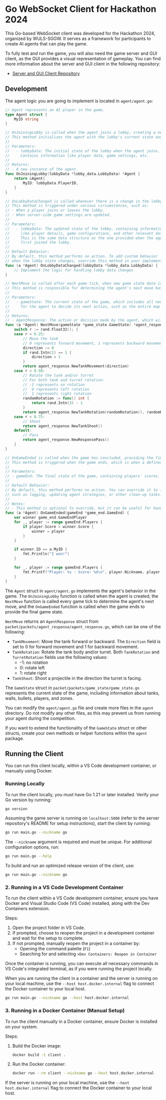 # Go WebSocket Client for Hackathon 2024

This Go-based WebSocket client was developed for the Hackathon 2024, organized
by WULS-SGGW. It serves as a framework for participants to create AI agents that
can play the game.

To fully test and run the game, you will also need the game server and GUI
client, as the GUI provides a visual representation of gameplay. You can find
more information about the server and GUI client in the following repository:

- [Server and GUI Client Repository](https://github.com/INIT-SGGW/HackArena2024H2-Game)

## Development

The agent logic you are going to implement is located in `agent/agent.go`:

```go
// Agent represents an AI player in the game.
type Agent struct {
	MyID string
}

// OnJoiningLobby is called when the agent joins a lobby, creating a new instance of the agent.
// This method initializes the agent with the lobby's current state and other relevant details.
//
// Parameters:
//   - lobbyData: The initial state of the lobby when the agent joins.
//     Contains information like player data, game settings, etc.
//
// Returns:
// - A new instance of the agent.
func OnJoiningLobby(lobbyData *lobby_data.LobbyData) *Agent {
	return &Agent{
		MyID: lobbyData.PlayerID,
	}
}

// OnLobbyDataChanged is called whenever there is a change in the lobby data.
// This method is triggered under various circumstances, such as:
// - When a player joins or leaves the lobby.
// - When server-side game settings are updated.
//
// Parameters:
//   - lobbyData: The updated state of the lobby, containing information
//     like player details, game configurations, and other relevant data.
//     This is the same data structure as the one provided when the agent
//     first joined the lobby.
//
// Default Behavior:
// By default, this method performs no action. To add custom behavior
// when the lobby state changes, override this method in your implementation.
func (a *Agent) OnLobbyDataChanged(lobbyData *lobby_data.LobbyData) {
	// Implement the logic for handling lobby data changes
}

// NextMove is called after each game tick, when new game state data is received from the server.
// This method is responsible for determining the agent's next move based on the current game state.
//
// Parameters:
//   - gameState: The current state of the game, which includes all necessary information
//     for the agent to decide its next action, such as the entire map with walls, tanks, bullets, zones, etc.
//
// Returns:
// - AgentResponse: The action or decision made by the agent, which will be communicated back to the game server.
func (a *Agent) NextMove(gameState *game_state.GameState) *agent_response.AgentResponse {
	switch r := rand.Float32(); {
	case r < 0.25:
		// Move the tank
		// 0 represents forward movement, 1 represents backward movement
		direction := 0
		if rand.Intn(2) == 1 {
			direction = 1
		}
		return agent_response.NewTankMovement(direction)
	case r < 0.50:
		// Rotate the tank and/or turret
		// For both tank and turret rotation:
		// -1 represents no rotation
		//  0 represents left rotation
		//  1 represents right rotation
		randomRotation := func() int {
			return rand.Intn(3) - 1
		}
		return agent_response.NewTankRotation(randomRotation(), randomRotation())
	case r < 0.75:
		// Shoot
		return agent_response.NewTankShoot()
	default:
		// Pass
		return agent_response.NewResponsePass()
	}
}

// OnGameEnded is called when the game has concluded, providing the final game results.
// This method is triggered when the game ends, which is when a defined number of ticks in LobbyData has passed.
//
// Parameters:
// - gameEnd: The final state of the game, containing players' scores.
//
// Default Behavior:
// By default, this method performs no action. You can override it to implement any post-game behavior,
// such as logging, updating agent strategies, or other clean-up tasks.
//
// Notes:
// - This method is optional to override, but it can be useful for handling game result analysis and logging.
func (a *Agent) OnGameEnded(gameEnd *game_end.GameEnd) {
	var winner game_end.GameEndPlayer
	for _, player := range gameEnd.Players {
		if player.Score > winner.Score {
			winner = player
		}
	}

	if winner.ID == a.MyID {
		fmt.Println("I won!")
	}

	for _, player := range gameEnd.Players {
		fmt.Printf("Player: %s - Score: %d\n", player.Nickname, player.Score)
	}
}
```

The `Agent` struct in `agent/agent.go` implements the agent's behavior in the game. The `OnJoiningLobby` function is called when the agent is created, the `NextMove` function is called every game tick to determine the agent's next move, and the `OnGameEnded` function is called when the game ends to provide the final game state.

`NextMove` returns an `AgentResponse` struct from `packet/packets/agent_response/agent_response.go`, which can be one of the following:

- `TankMovement`: Move the tank forward or backward. The `Direction` field is set to 0 for forward movement and 1 for backward movement.
- `TankRotation`: Rotate the tank body and/or turret. Both `TankRotation` and `TurretRotation` fields use the following values:
  - -1: no rotation
  - 0: rotate left
  - 1: rotate right
- `TankShoot`: Shoot a projectile in the direction the turret is facing.

The `GameState` struct in `packet/packets/game_state/game_state.go` represents the current state of the game, including information about tanks, walls, bullets, players, and zones.

You can modify the `agent/agent.go` file and create more files in the `agent` directory. Do not modify any other files, as this may prevent us from running your agent during the competition.

If you want to extend the functionality of the `GameState` struct or other structs, create your own methods or helper functions within the `agent` package.

## Running the Client

You can run this client locally, within a VS Code development container, or manually using Docker.

### Running Locally

To run the client locally, you must have Go 1.21 or later installed. Verify
your Go version by running:

```sh
go version
```

Assuming the game server is running on `localhost:5000` (refer to the server
repository's README for setup instructions), start the client by running:

```sh
go run main.go --nickname go
```

The `--nickname` argument is required and must be unique. For additional
configuration options, run:

```sh
go run main.go --help
```

To build and run an optimized release version of the client, use:

```sh
go run main.go --nickname go
```

### 2. Running in a VS Code Development Container

To run the client within a VS Code development container, ensure you have Docker
and Visual Studio Code (VS Code) installed, along with the Dev Containers
extension.

Steps:

1. Open the project folder in VS Code.
2. If prompted, choose to reopen the project in a development container and wait
   for the setup to complete.
3. If not prompted, manually reopen the project in a container by:
   - Opening the command palette (`F1`)
   - Searching for and selecting `>Dev Containers: Reopen in Container`

Once the container is running, you can execute all necessary commands in VS
Code's integrated terminal, as if you were running the project locally.

When you are running the client in a container and the server is running on
your local machine, use the `--host host.docker.internal` flag to connect the
Docker container to your local host.

```sh
go run main.go --nickname go --host host.docker.internal
```

### 3. Running in a Docker Container (Manual Setup)

To run the client manually in a Docker container, ensure Docker is installed on
your system.

Steps:

1. Build the Docker image:
   ```sh
   docker build -t client .
   ```
2. Run the Docker container:
   ```sh
   docker run --rm client --nickname go --host host.docker.internal
   ```

If the server is running on your local machine, use the
`--host host.docker.internal` flag to connect the Docker container to your local
host.


